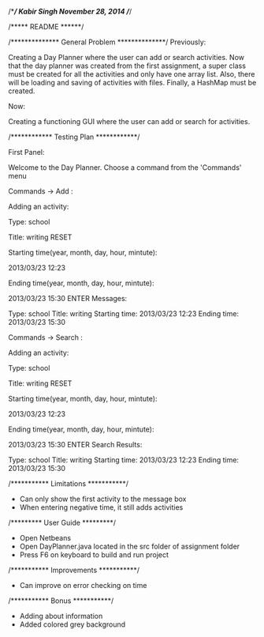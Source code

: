 /******************/
Kabir Singh
November 28, 2014
/*****************/

/*****
README
******/

/**************
General Problem
**************/
Previously: 

Creating a Day Planner where the user can add or search activities. Now that the day planner was created
from the first assignment, a super class must be created for all the activities and only have one array list.
Also, there will be loading and saving of activities with files. Finally, a HashMap must be created.

Now:

Creating a functioning GUI where the user can add or search for activities. 

/************
Testing Plan
************/

First Panel:

Welcome to the Day Planner.
Choose a command from the 'Commands' menu


Commands -> Add :


Adding an activity:

Type: school

Title: writing		RESET

Starting time(year, month, day, hour, mintute):

2013/03/23 12:23

Ending time(year, month, day, hour, mintute):

2013/03/23 15:30
			ENTER
Messages:

Type: school
Title: writing
Starting time: 2013/03/23 12:23
Ending time: 2013/03/23 15:30


Commands -> Search :


Adding an activity:

Type: school

Title: writing		RESET

Starting time(year, month, day, hour, mintute):

2013/03/23 12:23

Ending time(year, month, day, hour, mintute):

2013/03/23 15:30
			ENTER
Search Results:

Type: school
Title: writing
Starting time: 2013/03/23 12:23
Ending time: 2013/03/23 15:30

/***********
Limitations
***********/

- Can only show the first activity to the message box
- When entering negative time, it still adds activities

/*********
User Guide
*********/

- Open Netbeans
- Open DayPlanner.java located in the src folder of assignment folder
- Press F6 on keyboard to build and run project

/***********
Improvements
***********/

- Can improve on error checking on time 

/***********
Bonus
***********/

- Adding about information
- Added colored grey background


